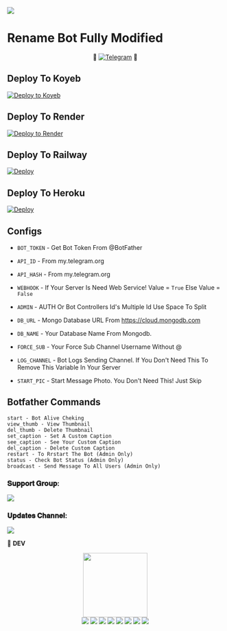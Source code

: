 <img src="![image](https://github.com/Sahil0976/Sahil0976/assets/97865856/f2155b59-8393-4ecc-8db4-30f68d2f4866)">

# <b>Rename Bot Fully Modified</b>


<p align="center">
🤖 <a href="https://t.me/Mrkiller_Renamer_Bot"><img title="Telegram" src="https://img.shields.io/static/v1?label=RENAMEMRKILLERPRO&message=BOT&color=blue-green"></a> 🤖
</p>


## Deploy To Koyeb

[![Deploy to Koyeb](https://www.koyeb.com/static/images/deploy/button.svg)](https://app.koyeb.com/deploy?type=git&repository=github.com/harshil8981/RenamePro_Bot&env[BOT_TOKEN]&env[API_ID]&env[API_HASH]&env[WEBHOOK]=True&env[ADMIN]&env[DB_URL]&env[DB_NAME]=SnowPro_Users&env[FORCE_SUB]&env[START_PIC]&env[LOG_CHANNEL]=You%20Dont%20Need%20LogChannel%20To%20Remove%20This%20Variable&run_command=python%20bot.py&branch=main&name=RenameProBot) 

## Deploy To Render              

[![Deploy to Render](https://render.com/images/deploy-to-render-button.svg)](https://render.com/deploy?repo=https://github.com/harshil8981/RenamePro_Bot)

## Deploy To Railway

<a href="https://graph.org/file/fabd75cd5043d2cfdc13d.jpg"><img src="https://railway.app/button.svg" alt="Deploy"></a>

## Deploy To Heroku

<a href="https://heroku.com/deploy?template=https://github.com/harshil8981/RenamePro_Bot"><img src="https://www.herokucdn.com/deploy/button.svg" alt="Deploy"></a>



## Configs 

* `BOT_TOKEN`  - Get Bot Token From @BotFather

* `API_ID` - From my.telegram.org 

* `API_HASH` - From my.telegram.org

* `WEBHOOK` - If Your Server Is Need Web Service! Value = `True` Else Value = `False`

* `ADMIN` - AUTH Or Bot Controllers Id's Multiple Id Use Space To Split 

* `DB_URL`  - Mongo Database URL From https://cloud.mongodb.com

* `DB_NAME`  - Your Database Name From Mongodb. 

* `FORCE_SUB` - Your Force Sub Channel Username Without @

* `LOG_CHANNEL` - Bot Logs Sending Channel. If You Don't Need This To Remove This Variable In Your Server

* `START_PIC` - Start Message Photo. You Don't Need This! Just Skip

## Botfather Commands
```
start - Bot Alive Cheking
view_thumb - View Thumbnail
del_thumb - Delete Thumbnail
set_caption - Set A Custom Caption
see_caption - See Your Custom Caption
del_caption - Delete Custom Caption
restart - To Rrstart The Bot (Admin Only)
status - Check Bot Status (Admin Only)
broadcast - Send Message To All Users (Admin Only)
```

### 𝐒𝐮𝐩𝐩𝐨𝐫𝐭 𝐆𝐫𝐨𝐮𝐩:
<a href="https://t.me/HP_Bot_discuss_group"><img src="https://img.shields.io/badge/Telegram-Join%20Telegram%20Group-red.svg?logo=telegram"></a>
### 𝐔𝐩𝐝𝐚𝐭𝐞𝐬 𝐂𝐡𝐚𝐧𝐧𝐞𝐥:
<a href="https://t.me/Hpbot_update"><img src="https://img.shields.io/badge/Telegram-Join%20Telegram%20Channel-blue.svg?logo=telegram"></a>


👲 <b>DEV</b>

<p align="middle">
<img src="https://telegra.ph/file/cadf1a4567c9ec2b7cb5e.jpg" width="150" height="150"><br>
<img src="https://badgen.net/badge/Name/Mrkiller_1109/FF33FF?icon=awesome&labelColor=0080FF"></a>
<img src="https://badgen.net/badge/Skills/python/Red?icon=terminal&labelColor=blue"></a>
<a href="https://telegram.dog/Mrkiller_1109"><img src="https://img.shields.io/badge/Telegram-Bot-blue.svg?logo=telegram"></a>
<a href="https://github.com/harshil8981"><img src="https://badgen.net/badge/Follow%20on%20/GitHub/80FF00?icon=github&labelColor=Green"></a>
<a href="https://youtube.com/@TechnicalHPgamer"><img src="https://img.shields.io/badge/YouTube-Channel-FF3333.svg?logo=youtube&logoColor=FF3333"></a>
<a href="https://twitter.com/Hpquote1109?t=_8elNirxVJtwEKdmffCJ0w&s=09"><img src="https://img.shields.io/badge/Twitter-Follow%20on%20Twitter-informational.svg?logo=twitter"></a>
<a href="https://www.facebook.com/profile.php?id=100069920736400"><img src="https://img.shields.io/badge/Facebook-Follow%20on%20Facebook-blue.svg?logo=facebook"></a>
<a href="https://www.instagram.com/h_a_r_s_h_i_l1109/?igshid=1ejc9m0l5fvqt"><img src="https://img.shields.io/badge/Instagram-Follow%20on%20Instagram-important.svg?logo=instagram"></a>


